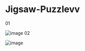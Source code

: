 # Jigsaw-Puzzlevv
01
     
![image](http://i.imgur.com/FBPv5o9.png)
02
     
![image](http://i.imgur.com/NAILHWE.png)

